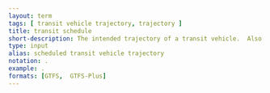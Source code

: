 ```yaml
---
layout: term
tags: [ transit vehicle trajectory, trajectory ]
title: transit schedule
short-description: The intended trajectory of a transit vehicle.  Also known as scheduled transit vehicle trajectory.
type: input
alias: scheduled transit vehicle trajectory
notation: .
example: .
formats: [GTFS,  GTFS-Plus]
---
```

